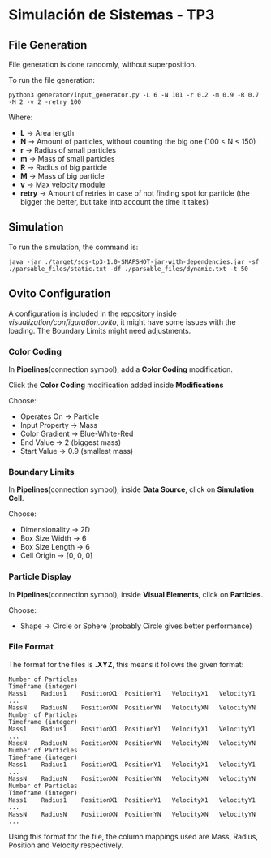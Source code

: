 # Simulación de Sistemas - TP3

## File Generation
File generation is done randomly, without superposition.

To run the file generation:
```
python3 generator/input_generator.py -L 6 -N 101 -r 0.2 -m 0.9 -R 0.7 -M 2 -v 2 -retry 100
```

Where:
 - **L** -> Area length
 - **N** -> Amount of particles, without counting the big one (100 < N < 150)
 - **r** -> Radius of small particles
 - **m** -> Mass of small particles
 - **R** -> Radius of big particle
 - **M** -> Mass of big particle
 - **v** -> Max velocity module
 - **retry** -> Amount of retries in case of not finding spot for particle (the bigger the better, but take into account the time it takes)

## Simulation
To run the simulation, the command is:
```
java -jar ./target/sds-tp3-1.0-SNAPSHOT-jar-with-dependencies.jar -sf ./parsable_files/static.txt -df ./parsable_files/dynamic.txt -t 50
```

## Ovito Configuration
A configuration is included in the repository inside _visualization/configuration.ovito_, it might have some issues with the loading. The Boundary Limits might need adjustments.

### Color Coding
In **Pipelines**(connection symbol), add a **Color Coding** modification.

Click the **Color Coding** modification added inside **Modifications**

Choose:
 - Operates On -> Particle
 - Input Property -> Mass
 - Color Gradient -> Blue-White-Red
 - End Value -> 2 (biggest mass)
 - Start Value -> 0.9 (smallest mass)
 
### Boundary Limits
In **Pipelines**(connection symbol), inside **Data Source**, click on **Simulation Cell**.

Choose:
 - Dimensionality -> 2D
 - Box Size Width -> 6
 - Box Size Length -> 6
 - Cell Origin -> [0, 0, 0]
 
### Particle Display
In **Pipelines**(connection symbol), inside **Visual Elements**, click on **Particles**.

Choose:
 - Shape -> Circle or Sphere (probably Circle gives better performance)

### File Format
The format for the files is **.XYZ**, this means it follows the given format:
```
Number of Particles
Timeframe (integer)
Mass1    Radius1    PositionX1  PositionY1   VelocityX1   VelocityY1
...
MassN    RadiusN    PositionXN  PositionYN   VelocityXN   VelocityYN
Number of Particles
Timeframe (integer)
Mass1    Radius1    PositionX1  PositionY1   VelocityX1   VelocityY1
...
MassN    RadiusN    PositionXN  PositionYN   VelocityXN   VelocityYN
Number of Particles
Timeframe (integer)
Mass1    Radius1    PositionX1  PositionY1   VelocityX1   VelocityY1
...
MassN    RadiusN    PositionXN  PositionYN   VelocityXN   VelocityYN
Number of Particles
Timeframe (integer)
Mass1    Radius1    PositionX1  PositionY1   VelocityX1   VelocityY1
...
MassN    RadiusN    PositionXN  PositionYN   VelocityXN   VelocityYN
...
```

Using this format for the file, the column mappings used are Mass, Radius, Position and Velocity respectively.